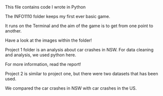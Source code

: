 This file contains code I wrote in Python

The INFO1110 folder keeps my first ever basic game.

It runs on the Terminal and the aim of the game is to get from one point to another. 

Have a look at the images within the folder!

Project 1 folder is an analysis about car crashes in NSW. For data cleaning and analysis, we used python here.

For more information, read the report!

Project 2 is similar to project one, but there were two datasets that has been used.

We compared the car crashes in NSW with car crashes in the US.